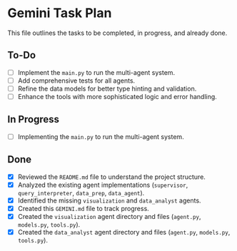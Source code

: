 # Gemini Task Plan

This file outlines the tasks to be completed, in progress, and already done.

## To-Do

- [ ] Implement the `main.py` to run the multi-agent system.
- [ ] Add comprehensive tests for all agents.
- [ ] Refine the data models for better type hinting and validation.
- [ ] Enhance the tools with more sophisticated logic and error handling.

## In Progress

- [ ] Implementing the `main.py` to run the multi-agent system.

## Done

- [x] Reviewed the `README.md` file to understand the project structure.
- [x] Analyzed the existing agent implementations (`supervisor`, `query_interpreter`, `data_prep`, `data_agent`).
- [x] Identified the missing `visualization` and `data_analyst` agents.
- [x] Created this `GEMINI.md` file to track progress.
- [x] Created the `visualization` agent directory and files (`agent.py`, `models.py`, `tools.py`).
- [x] Created the `data_analyst` agent directory and files (`agent.py`, `models.py`, `tools.py`).
